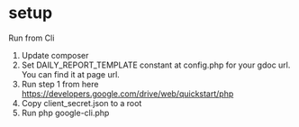 # setup

Run from Cli

1. Update composer
2. Set DAILY_REPORT_TEMPLATE constant at config.php for your gdoc url. You can find it at page url.
3. Run step 1 from here https://developers.google.com/drive/web/quickstart/php
4. Copy client_secret.json to a root
5. Run php google-cli.php
